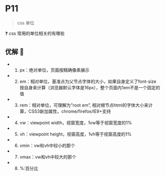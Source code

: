 # P11

> css 单位

❓ css 常用的单位相关的有哪些

## 优解 🚀

- 1. px：绝对单位，页面按精确像素展示
- 2. em：相对单位，基准点为父节点字体的大小，如果自身定义了font-size按自身来计算（浏览器默认字体是16px），整个页面内1em不是一个固定的值
- 3. rem：相对单位，可理解为”root em”, 相对根节点html的字体大小来计算，CSS3新加属性，chrome/firefox/IE9+支持
- 4. vw：viewpoint width，视窗宽度，1vw等于视窗宽度的1%
- 5. vh：viewpoint height，视窗高度，1vh等于视窗高度的1%
- 6. vmin：vw和vh中较小的那个
- 7. vmax：vw和vh中较大的那个
- 8. %:百分比

